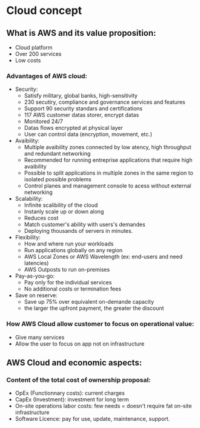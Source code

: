 # Cloud concept
## What is AWS and its value proposition:
- Cloud platform
- Over 200 services
- Low costs
### Advantages of AWS cloud:
- Security:
	- Satisfy military, global banks, high-sensitivity 
	- 230 secutiry, compliance and governance services and features
	- Support 90 security standars and certifications
	- 117 AWS customer datas storer, encrypt datas
	- Monitored 24/7
	- Datas flows encrypted at physical layer 
	- User can control data (encryption, movement, etc.)
- Avaibility:
	- Multiple avaibility zones connected by low atency, high throughput and redundant networking
	- Recommended for running entreprise applications that require high avaibility
	- Possible to split applications in multiple zones in the same region to isolated possible problems
	- Control planes and management console to acess without external networking
- Scalability:
	- Infinite scalibility of the cloud
	- Instanly scale up or down along
	- Reduces cost
	- Match customer's ability with users's demandes
	- Deploying thousands of servers in minutes.
- Flexibility:
	- How and where run your workloads
	- Run applications globally on any region
	- AWS Local Zones or AWS Wavelength (ex: end-users and need latencies)
	- AWS Outposts to run on-premises
- Pay-as-you-go:
	- Pay only for the individual services
	- No additional costs or termination fees
- Save on reserve:
	- Save up 75% over equivalent on-demande capacity
	- the larger the upfront payment, the greater the discount
### How AWS Cloud allow customer to focus on operational value:
- Give many services
- Allow the user to focus on app not on infrastructure
## AWS Cloud and economic aspects:
### Content of the total cost of ownership proposal:
- OpEx (Functionnary costs): current charges
-  CapEx (Investment): investment for long term
- On-site operations labor costs: few needs = doesn't require fat on-site infrastructure
- Software Licence: pay for use, update, maintenance, support.

